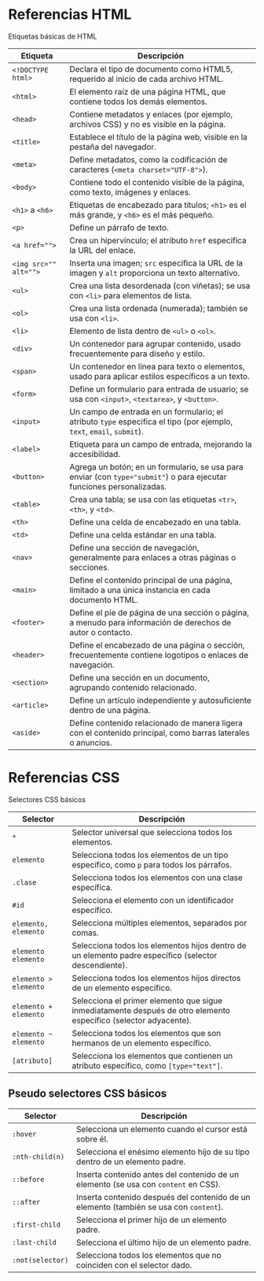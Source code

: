 # Referencias HTML

Etiquetas básicas de HTML

| **Etiqueta**          | **Descripción**                                                                                                       |
| --------------------- | --------------------------------------------------------------------------------------------------------------------- |
| `<!DOCTYPE html>`     | Declara el tipo de documento como HTML5, requerido al inicio de cada archivo HTML.                                    |
| `<html>`              | El elemento raíz de una página HTML, que contiene todos los demás elementos.                                          |
| `<head>`              | Contiene metadatos y enlaces (por ejemplo, archivos CSS) y no es visible en la página.                                |
| `<title>`             | Establece el título de la página web, visible en la pestaña del navegador.                                            |
| `<meta>`              | Define metadatos, como la codificación de caracteres (`<meta charset="UTF-8">`).                                      |
| `<body>`              | Contiene todo el contenido visible de la página, como texto, imágenes y enlaces.                                      |
| `<h1>` a `<h6>`       | Etiquetas de encabezado para títulos; `<h1>` es el más grande, y `<h6>` es el más pequeño.                            |
| `<p>`                 | Define un párrafo de texto.                                                                                           |
| `<a href="">`         | Crea un hipervínculo; el atributo `href` especifica la URL del enlace.                                                |
| `<img src="" alt="">` | Inserta una imagen; `src` especifica la URL de la imagen y `alt` proporciona un texto alternativo.                    |
| `<ul>`                | Crea una lista desordenada (con viñetas); se usa con `<li>` para elementos de lista.                                  |
| `<ol>`                | Crea una lista ordenada (numerada); también se usa con `<li>`.                                                        |
| `<li>`                | Elemento de lista dentro de `<ul>` o `<ol>`.                                                                          |
| `<div>`               | Un contenedor para agrupar contenido, usado frecuentemente para diseño y estilo.                                      |
| `<span>`              | Un contenedor en línea para texto o elementos, usado para aplicar estilos específicos a un texto.                     |
| `<form>`              | Define un formulario para entrada de usuario; se usa con `<input>`, `<textarea>`, y `<button>`.                       |
| `<input>`             | Un campo de entrada en un formulario; el atributo `type` especifica el tipo (por ejemplo, `text`, `email`, `submit`). |
| `<label>`             | Etiqueta para un campo de entrada, mejorando la accesibilidad.                                                        |
| `<button>`            | Agrega un botón; en un formulario, se usa para enviar (con `type="submit"`) o para ejecutar funciones personalizadas. |
| `<table>`             | Crea una tabla; se usa con las etiquetas `<tr>`, `<th>`, y `<td>`.                                                    |
| `<th>`                | Define una celda de encabezado en una tabla.                                                                          |
| `<td>`                | Define una celda estándar en una tabla.                                                                               |
| `<nav>`               | Define una sección de navegación, generalmente para enlaces a otras páginas o secciones.                              |
| `<main>`              | Define el contenido principal de una página, limitado a una única instancia en cada documento HTML.                   |
| `<footer>`            | Define el pie de página de una sección o página, a menudo para información de derechos de autor o contacto.           |
| `<header>`            | Define el encabezado de una página o sección, frecuentemente contiene logotipos o enlaces de navegación.              |
| `<section>`           | Define una sección en un documento, agrupando contenido relacionado.                                                  |
| `<article>`           | Define un artículo independiente y autosuficiente dentro de una página.                                               |
| `<aside>`             | Define contenido relacionado de manera ligera con el contenido principal, como barras laterales o anuncios.           |

# Referencias CSS

Selectores CSS básicos

| **Selector**          | **Descripción**                                                                                                  |
| --------------------- | ---------------------------------------------------------------------------------------------------------------- |
| `*`                   | Selector universal que selecciona todos los elementos.                                                           |
| `elemento`            | Selecciona todos los elementos de un tipo específico, como `p` para todos los párrafos.                          |
| `.clase`              | Selecciona todos los elementos con una clase específica.                                                         |
| `#id`                 | Selecciona el elemento con un identificador específico.                                                          |
| `elemento, elemento`  | Selecciona múltiples elementos, separados por comas.                                                             |
| `elemento elemento`   | Selecciona todos los elementos hijos dentro de un elemento padre específico (selector descendiente).             |
| `elemento > elemento` | Selecciona todos los elementos hijos directos de un elemento específico.                                         |
| `elemento + elemento` | Selecciona el primer elemento que sigue inmediatamente después de otro elemento específico (selector adyacente). |
| `elemento ~ elemento` | Selecciona todos los elementos que son hermanos de un elemento específico.                                       |
| `[atributo]`          | Selecciona los elementos que contienen un atributo específico, como `[type="text"]`.                             |

## Pseudo selectores CSS básicos

| **Selector**     | **Descripción**                                                                        |
| ---------------- | -------------------------------------------------------------------------------------- |
| `:hover`         | Selecciona un elemento cuando el cursor está sobre él.                                 |
| `:nth-child(n)`  | Selecciona el enésimo elemento hijo de su tipo dentro de un elemento padre.            |
| `::before`       | Inserta contenido antes del contenido de un elemento (se usa con `content` en CSS).    |
| `::after`        | Inserta contenido después del contenido de un elemento (también se usa con `content`). |
| `:first-child`   | Selecciona el primer hijo de un elemento padre.                                        |
| `:last-child`    | Selecciona el último hijo de un elemento padre.                                        |
| `:not(selector)` | Selecciona todos los elementos que no coinciden con el selector dado.                  |
